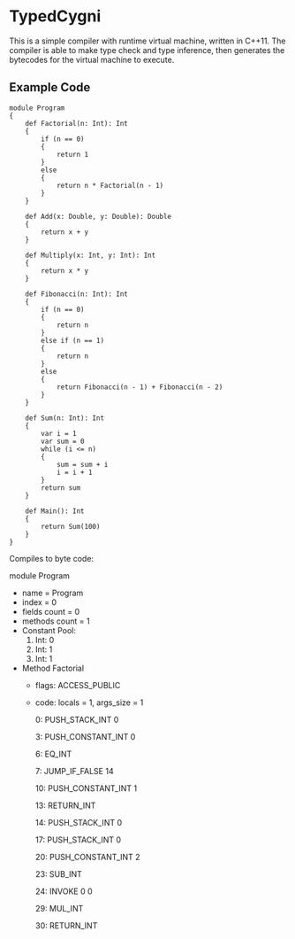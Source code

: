 # TypedCygni

This is a simple compiler with runtime virtual machine, written in C++11.
The compiler is able to make type check and type inference, then generates the bytecodes for the virtual machine to execute.

## Example Code

```
module Program
{
    def Factorial(n: Int): Int
    {
        if (n == 0)
        {
            return 1
        }
        else
        {
            return n * Factorial(n - 1)
        }
    }

    def Add(x: Double, y: Double): Double
    {
        return x + y
    }
    
    def Multiply(x: Int, y: Int): Int
    {
        return x * y
    }
    
    def Fibonacci(n: Int): Int
    {
        if (n == 0)
        {
            return n
        }
        else if (n == 1)
        {
            return n
        }
        else
        {
            return Fibonacci(n - 1) + Fibonacci(n - 2)
        }
    }

    def Sum(n: Int): Int
    {
        var i = 1
        var sum = 0
        while (i <= n)
        {
            sum = sum + i
            i = i + 1
        }
        return sum
    }
    
    def Main(): Int
    {
        return Sum(100)
    }
}
```

Compiles to byte code:

module Program
- name = Program
- index = 0
- fields count = 0
- methods count = 1
- Constant Pool:
    1. Int: 0
    2. Int: 1
    3. Int: 1
- Method Factorial
    - flags: ACCESS_PUBLIC
    - code:
        locals = 1, args_size = 1
        
        0: PUSH_STACK_INT 0
        
        3: PUSH_CONSTANT_INT 0
        
        6: EQ_INT
        
        7: JUMP_IF_FALSE 14
        
        10: PUSH_CONSTANT_INT 1
        
        13: RETURN_INT
        
        14: PUSH_STACK_INT 0
        
        17: PUSH_STACK_INT 0
        
        20: PUSH_CONSTANT_INT 2
        
        23: SUB_INT
        
        24: INVOKE 0 0
        
        29: MUL_INT
        
        30: RETURN_INT
        
